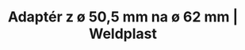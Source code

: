 ---
Filename: "adapter-z-o-505-mm-na-o-62-mm"
Link: "file:/Users/vinayakpatel/Downloads/www.weldplast.cz/adapter-z-o-505-mm-na-o-62-mm"
product_name: "Adaptér z ø 50,5 mm na ø 62 mm"
product_id: "Obj. číslo:122.332"
title: "Adaptér z ø 50,5 mm na ø 62 mm | Weldplast"
product_desc: ""
product_specs: ""
product_downloads: ""
href: ""
p_desc_2: ""
accessories: ""
similar_products: ""
---